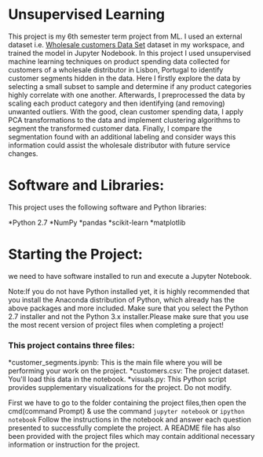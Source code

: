 # Unsupervised Learning
This project is my 6th semester term project from ML.
I used an external dataset i.e. [Wholesale customers Data Set](https://archive.ics.uci.edu/ml/datasets/Wholesale+customers) dataset in my workspace, and trained the model in Jupyter Nodebook. 
In this project I used unsupervised machine learning techniques on product spending data collected for customers of a wholesale distributor in Lisbon, Portugal to identify customer segments hidden in the data. Here I firstly explore the data by selecting a small subset to sample and determine if any product categories highly correlate with one another. Afterwards, I preprocessed the data by scaling each product category and then identifying (and removing) unwanted outliers. With the good, clean customer spending data, I apply PCA transformations to the data and implement clustering algorithms to segment the transformed customer data. Finally, I compare the segmentation found with an additional labeling and consider ways this information could assist the wholesale distributor with future service changes.

# Software and Libraries:
This project uses the following software and Python libraries:

*Python 2.7
*NumPy
*pandas
*scikit-learn
*matplotlib

# Starting the Project:
we need to have software installed to run and execute a Jupyter Notebook.

Note:If you do not have Python installed yet, it is highly recommended that you install the Anaconda distribution of Python, which already has the above packages and more included. Make sure that you select the Python 2.7 installer and not the Python 3.x installer.Please make sure that you use the most recent version of project files when completing a project!

### This project contains three files:
*customer_segments.ipynb: This is the main file where you will be performing your work on the project.
*customers.csv: The project dataset. You'll load this data in the notebook.
*visuals.py: This Python script provides supplementary visualizations for the project. Do not modify.

First we have to go to the folder containing the project files,then open the cmd(command Prompt) & use the command `jupyter notebook` or `ipython notebook` Follow the instructions in the notebook and answer each question presented to successfully complete the project. A README file has also been provided with the project files which may contain additional necessary information or instruction for the project. 
